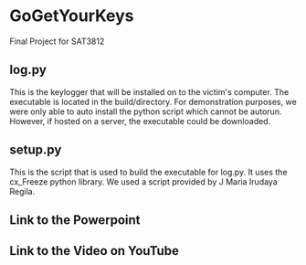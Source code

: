 # GoGetYourKeys
Final Project for SAT3812

## log.py
This is the keylogger that will be installed on to the victim's computer. The executable is located in the build/directory. For demonstration purposes, we were only able to auto install the python script which cannot be autorun. However, if hosted on a server, the executable could be downloaded.

## setup.py
This is the script that is used to build the executable for log.py. It uses the cx_Freeze python library. We used a script provided by J Maria Irudaya Regila. 

## Link to the Powerpoint

## Link to the Video on YouTube
